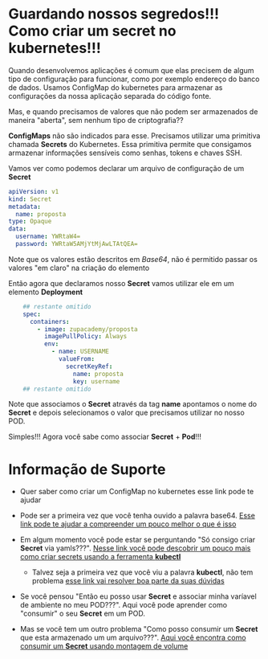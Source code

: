 # Guardando nossos segredos!!! Como criar um secret no kubernetes!!!

Quando desenvolvemos aplicações é comum que elas precisem de algum tipo de configuração para
funcionar, como por exemplo endereço do banco de dados. Usamos ConfigMap do kubernetes para
armazenar as configurações da nossa aplicação separada do código fonte.

Mas, e quando precisamos de valores que não podem ser armazenados de maneira "aberta", sem nenhum
tipo de criptografia??

**ConfigMaps** não são indicados para esse. Precisamos utilizar uma primitiva chamada **Secrets** do Kubernetes.
Essa primitiva permite que consigamos armazenar informações sensíveis como senhas, tokens e chaves SSH.

Vamos ver como podemos declarar um arquivo de configuração de um **Secret**

```yaml
apiVersion: v1
kind: Secret
metadata:
  name: proposta
type: Opaque
data:
  username: YWRtaW4=
  password: YWRtaW5AMjYtMjAwLTAtQEA=
```

Note que os valores estão descritos em _Base64_, não é permitido passar os valores "em claro" na criação do elemento

Então agora que declaramos nosso **Secret** vamos utilizar ele em um elemento **Deployment**

```yaml
    ## restante omitido
    spec:
      containers:
        - image: zupacademy/proposta
          imagePullPolicy: Always
          env:
            - name: USERNAME
              valueFrom:
                secretKeyRef:
                  name: proposta
                  key: username
    ## restante omitido
``` 

Note que associamos o **Secret** através da tag **name** apontamos o nome do **Secret** e depois selecionamos o valor que
precisamos utilizar no nosso POD.

Simples!!! Agora você sabe como associar **Secret** + **Pod**!!!

# Informação de Suporte

* Quer saber como criar um ConfigMap no kubernetes esse link pode te ajudar

* Pode ser a primeira vez que você tenha ouvido a palavra base64. [Esse link pode te ajudar a compreender
 um pouco melhor o que é isso](https://developer.mozilla.org/en-US/docs/Glossary/Base64)

* Em algum momento você pode estar se perguntando "Só consigo criar **Secret** via yamls???". [Nesse link você pode descobrir um
    pouco mais como criar secrets usando a ferramenta **kubectl**](https://kubernetes.io/docs/concepts/configuration/secret/#creating-your-own-secrets)
  
  * Talvez seja a primeira vez que você viu a palavra **kubectl**, não tem problema [esse link vai resolver boa parte da suas dúvidas](https://kubernetes.io/docs/reference/kubectl/overview/)        

* Se você pensou "Então eu posso usar **Secret** e associar minha varíavel de ambiente no meu POD???". Aqui você pode aprender como
    "consumir" o seu **Secret** em um POD.

* Mas se você tem um outro problema "Como posso consumir um **Secret** que esta armazenado um um arquivo???". [Aqui você encontra como
    consumir um **Secret** usando montagem de volume](https://kubernetes.io/docs/concepts/configuration/secret/#using-secrets-as-files-from-a-pod)        